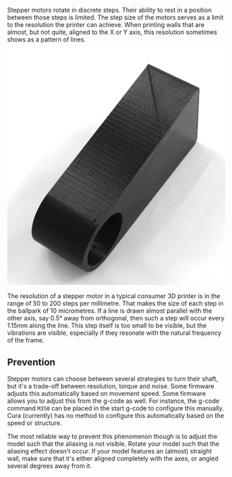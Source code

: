 Stepper motors rotate in discrete steps. Their ability to rest in a position between those steps is limited. The step size of the motors serves as a limit to the resolution the printer can achieve. When printing walls that are almost, but not quite, aligned to the X or Y axis, this resolution sometimes shows as a pattern of lines.

![The aliasing pattern showing on the sides of this object](../images/aliasing.jpg)

The resolution of a stepper motor in a typical consumer 3D printer is in the range of 50 to 200 steps per millimetre. That makes the size of each step in the ballpark of 10 micrometres. If a line is drawn almost parallel with the other axis, say 0.5° away from orthogonal, then such a step will occur every 1.15mm along the line. This step itself is too small to be visible, but the vibrations are visible, especially if they resonate with the natural frequency of the frame.

Prevention
----
Stepper motors can choose between several strategies to turn their shaft, but it's a trade-off between resolution, torque and noise. Some firmware adjusts this automatically based on movement speed. Some firmware allows you to adjust this from the g-code as well. For instance, the g-code command `M350` can be placed in the start g-code to configure this manually. Cura (currently) has no method to configure this automatically based on the speed or structure.

The most reliable way to prevent this phenomenon though is to adjust the model such that the aliasing is not visible. Rotate your model such that the aliasing effect doesn't occur. If your model features an (almost) straight wall, make sure that it's either aligned completely with the axes, or angled several degrees away from it.